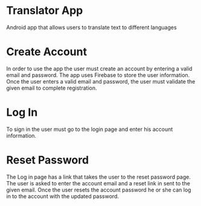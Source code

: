 # Translator App
Android app that allows users to translate text to different languages

# Create Account
 In order to use the app the user must create an account by entering a valid email and password. The app uses Firebase to store the user information. Once the user enters a valid email and password, the user must validate the given email to complete registration. 
 
# Log In
To sign in the user must go to the login page and enter his account information.

# Reset Password
The Log in page has a link that takes the user to the reset password page. The user is asked to enter the account email and a reset link in sent to the given email. Once the user resets the account password he or she can log in to the account with the updated password.
